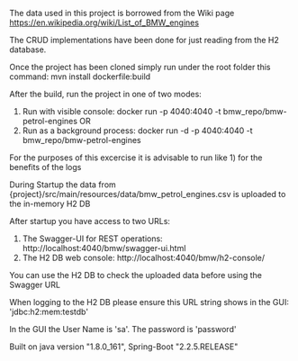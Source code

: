 The data used in this project is borrowed from the Wiki page https://en.wikipedia.org/wiki/List_of_BMW_engines

The CRUD implementations have been done for just reading from the H2 database.

Once the project has been cloned simply run under the root folder this command:
mvn install dockerfile:build

After the build, run the project in one of two modes:
1) Run with visible console: docker run -p 4040:4040 -t bmw_repo/bmw-petrol-engines
OR
2) Run as a background process: docker run -d -p 4040:4040 -t bmw_repo/bmw-petrol-engines

For the purposes of this excercise it is advisable to run like 1) for the benefits of the logs

During Startup the data from {project}/src/main/resources/data/bmw_petrol_engines.csv is uploaded to the in-memory H2 DB

After startup you have access to two URLs:
1) The Swagger-UI for REST operations: http://localhost:4040/bmw/swagger-ui.html
2) The H2 DB web console: http://localhost:4040/bmw/h2-console/

You can use the H2 DB to check the uploaded data before using the Swagger URL 

When logging to the H2 DB please ensure this URL string shows in the GUI:
'jdbc:h2:mem:testdb'

In the GUI the User Name is 'sa'.
The password is 'password'

Built on
java version "1.8.0_161",
Spring-Boot "2.2.5.RELEASE"
